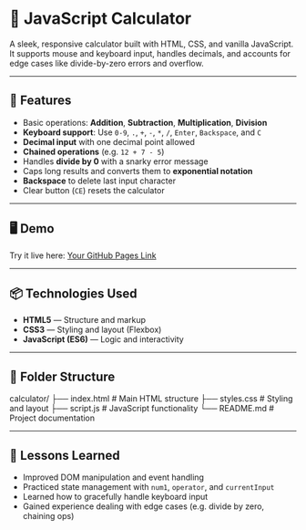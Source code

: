 # 🧮 JavaScript Calculator

A sleek, responsive calculator built with HTML, CSS, and vanilla JavaScript. It supports mouse and keyboard input, handles decimals, and accounts for edge cases like divide-by-zero errors and overflow.

---

## 🚀 Features

- Basic operations: **Addition**, **Subtraction**, **Multiplication**, **Division**
- **Keyboard support**: Use `0-9`, `.`, `+`, `-`, `*`, `/`, `Enter`, `Backspace`, and `C`
- **Decimal input** with one decimal point allowed
- **Chained operations** (e.g. `12 + 7 - 5`)
- Handles **divide by 0** with a snarky error message
- Caps long results and converts them to **exponential notation**
- **Backspace** to delete last input character
- Clear button (`CE`) resets the calculator

---

## 🖥️ Demo

Try it live here: [Your GitHub Pages Link](https://ebon244.github.io/calculator/)  
<!-- Update this if you deploy it -->

---

## 📦 Technologies Used

- **HTML5** — Structure and markup
- **CSS3** — Styling and layout (Flexbox)
- **JavaScript (ES6)** — Logic and interactivity

---

## 📁 Folder Structure

calculator/
├── index.html # Main HTML structure
├── styles.css # Styling and layout
├── script.js # JavaScript functionality
└── README.md # Project documentation


---

## 🧠 Lessons Learned

- Improved DOM manipulation and event handling
- Practiced state management with `num1`, `operator`, and `currentInput`
- Learned how to gracefully handle keyboard input
- Gained experience dealing with edge cases (e.g. divide by zero, chaining ops)
